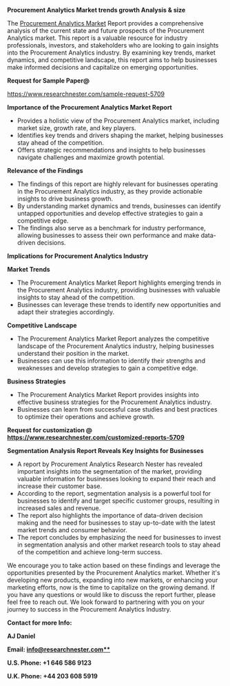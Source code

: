 ﻿<a name="_hlk167721000"></a>**Procurement Analytics Market trends growth Analysis & size**

The [Procurement Analytics Market](https://www.researchnester.com/reports/procurement-analytics-market/5709) Report provides a comprehensive analysis of the current state and future prospects of the Procurement Analytics market. This report is a valuable resource for industry professionals, investors, and stakeholders who are looking to gain insights into the Procurement Analytics industry. By examining key trends, market dynamics, and competitive landscape, this report aims to help businesses make informed decisions and capitalize on emerging opportunities.

**Request for Sample Paper@**

<https://www.researchnester.com/sample-request-5709>

**Importance of the Procurement Analytics Market Report**

- Provides a holistic view of the Procurement Analytics market, including market size, growth rate, and key players.
- Identifies key trends and drivers shaping the market, helping businesses stay ahead of the competition.
- Offers strategic recommendations and insights to help businesses navigate challenges and maximize growth potential.

**Relevance of the Findings**	

- The findings of this report are highly relevant for businesses operating in the Procurement Analytics industry, as they provide actionable insights to drive business growth.
- By understanding market dynamics and trends, businesses can identify untapped opportunities and develop effective strategies to gain a competitive edge.
- The findings also serve as a benchmark for industry performance, allowing businesses to assess their own performance and make data-driven decisions.

**Implications for Procurement Analytics  Industry**

**Market Trends**

- The Procurement Analytics Market Report highlights emerging trends in the Procurement Analytics industry, providing businesses with valuable insights to stay ahead of the competition.
- Businesses can leverage these trends to identify new opportunities and adapt their strategies accordingly.

**Competitive Landscape**

- The Procurement Analytics Market Report analyzes the competitive landscape of the Procurement Analytics industry, helping businesses understand their position in the market.
- Businesses can use this information to identify their strengths and weaknesses and develop strategies to gain a competitive edge.

**Business Strategies**

- The Procurement Analytics Market Report provides insights into effective business strategies for the Procurement Analytics industry.
- Businesses can learn from successful case studies and best practices to optimize their operations and achieve growth.

**Request for customization @ <https://www.researchnester.com/customized-reports-5709>**

**Segmentation Analysis Report Reveals Key Insights for Businesses**

- A report by Procurement Analytics Research Nester has revealed important insights into the segmentation of the market, providing valuable information for businesses looking to expand their reach and increase their customer base.
- According to the report, segmentation analysis is a powerful tool for businesses to identify and target specific customer groups, resulting in increased sales and revenue.
- The report also highlights the importance of data-driven decision making and the need for businesses to stay up-to-date with the latest market trends and consumer behavior.
- The report concludes by emphasizing the need for businesses to invest in segmentation analysis and other market research tools to stay ahead of the competition and achieve long-term success.

We encourage you to take action based on these findings and leverage the opportunities presented by the Procurement Analytics market. Whether it's developing new products, expanding into new markets, or enhancing your marketing efforts, now is the time to capitalize on the growing demand. If you have any questions or would like to discuss the report further, please feel free to reach out. We look forward to partnering with you on your journey to success in the Procurement Analytics Industry.

**Contact for more Info:**

**AJ Daniel**

**Email: [info@researchnester.com**](mailto:info@researchnester.com "mailto:info@researchnester.com")**

**U.S. Phone: +1 646 586 9123**

**U.K. Phone: +44 203 608 5919**



